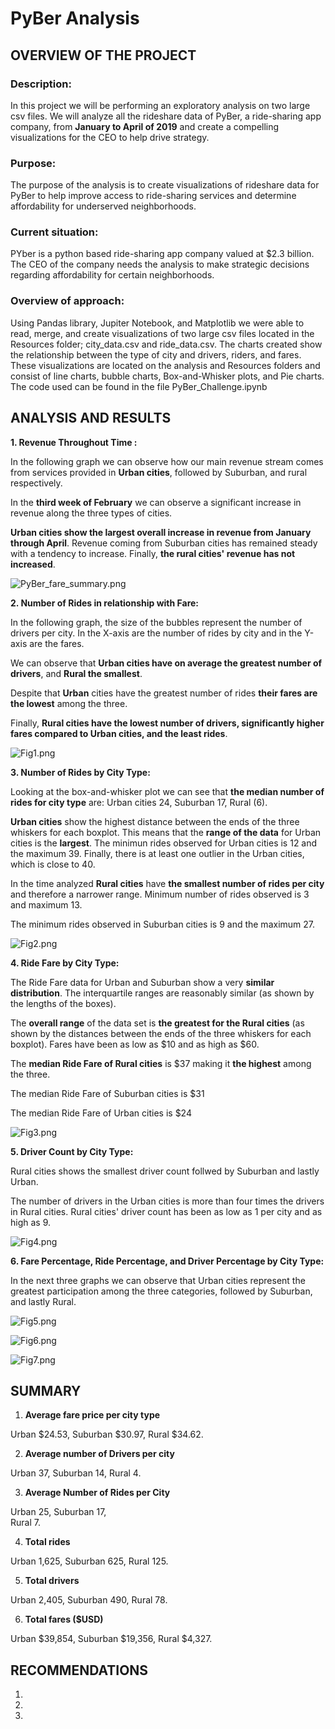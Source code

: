 # PyBer Analysis

## OVERVIEW OF THE PROJECT

### Description:

In this project we will be performing an exploratory analysis on two large csv files.   We will analyze all the rideshare data of PyBer, a ride-sharing app company, from **January to April of 2019** and create a compelling visualizations for the CEO to help drive strategy.

### Purpose:

The purpose of the analysis is to create visualizations of rideshare data for PyBer to help improve access to ride-sharing services and determine affordability for underserved neighborhoods.


### Current situation:

PYber is a python based ride-sharing app company valued at $2.3 billion.  The CEO of the company needs the analysis to make strategic decisions regarding affordability for certain neighborhoods.

### Overview of approach:

Using Pandas library, Jupiter Notebook, and Matplotlib we were able to read, merge, and create visualizations of two large csv files located in the Resources folder; city_data.csv and ride_data.csv. The charts created show the relationship between the type of city and drivers, riders, and fares.  These visualizations are located on the analysis and Resources folders and consist of line charts, bubble charts, Box-and-Whisker plots, and Pie charts. The code used can be found in the file PyBer_Challenge.ipynb


## ANALYSIS AND RESULTS

**1. Revenue Throughout Time :**  

In the following graph we can observe how our main revenue stream comes from services provided in **Urban cities**, followed by Suburban, and rural respectively.

In the **third week of February** we can observe a significant increase in revenue along the three types of cities.  

**Urban cities show the largest overall increase in revenue from January through April**.  Revenue coming from Suburban cities has remained steady with a tendency to increase. Finally, **the rural cities' revenue has not increased**.

![PyBer_fare_summary.png](Resources/PyBer_fare_summary.png)



**2. Number of Rides in relationship with Fare:**

In the following graph, the size of the bubbles represent the number of drivers per city.  In the X-axis are the number of rides by city and in the Y-axis are the fares.  

We can observe that **Urban cities have on average the greatest number of drivers**, and **Rural the smallest**.  

Despite that **Urban** cities have the greatest number of rides **their fares are the lowest** among the three. 

Finally, **Rural cities have the lowest number of drivers, significantly higher fares compared to Urban cities, and the least rides**.


![Fig1.png](analysis/Fig1.png)



**3. Number of Rides by City Type:**

Looking at the box-and-whisker plot we can see that **the median number of rides for city type** are:
Urban cities 24,
Suburban 17, 
Rural (6). 

**Urban cities** show the highest distance between the ends of the three whiskers for each boxplot.  This means that the **range of the data** for Urban cities is the **largest**.  The minimun rides observed for Urban cities is 12 and the maximum 39. Finally, there is at least one outlier in the Urban cities, which is close to 40.

In the time analyzed **Rural cities** have **the smallest number of rides per city** and therefore a narrower range. Minimum number of rides observed is 3 and maximum 13.

The minimum rides observed in Suburban cities is 9 and the maximum 27.


![Fig2.png](analysis/Fig2.png)



**4. Ride Fare by City Type:**

The Ride Fare data for Urban and Suburban show a very **similar distribution**. The interquartile ranges are reasonably similar (as shown by the lengths of the boxes). 

The **overall range** of the data set is **the greatest for the Rural cities** (as shown by the distances between the ends of the three whiskers for each boxplot). Fares have been as low as $10 and as high as $60.

The **median Ride Fare of Rural cities** is $37 making it **the highest** among the three.  

The median Ride Fare of Suburban cities is $31 

The median Ride Fare of Urban cities is $24 


![Fig3.png](analysis/Fig3.png)



**5. Driver Count by City Type:**


Rural cities shows the smallest driver count follwed by Suburban and lastly Urban.

The number of drivers in the Urban cities is more than four times the drivers in Rural cities.  Rural cities' driver count has been as low as 1 per city and as high as 9. 


![Fig4.png](analysis/Fig4.png)


**6. Fare Percentage, Ride Percentage, and Driver Percentage by City Type:**

In the next three graphs we can observe that Urban cities represent the greatest participation among the three categories, followed by Suburban, and lastly Rural.


![Fig5.png](analysis/Fig5.png)


![Fig6.png](analysis/Fig6.png)


![Fig7.png](analysis/Fig7.png)



## SUMMARY

1. **Average fare price per city type**

Urban    $24.53, 
Suburban $30.97, 
Rural    $34.62.

2. **Average number of Drivers per city** 

Urban    37, 
Suburban 14, 
Rural     4.

3. **Average Number of Rides per City**

Urban    25, 
Suburban 17,  
Rural     7. 

4. **Total rides** 

Urban 1,625, 
Suburban  625, 
Rural 125.


5. **Total drivers** 

Urban       2,405,
Suburban      490, 
Rural          78. 

6. **Total fares ($USD)**

Urban       $39,854,
Suburban    $19,356,
Rural        $4,327.


## RECOMMENDATIONS

1. 
2. 
3. 
